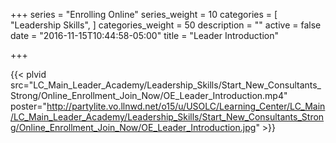 +++
series = "Enrolling Online"
series_weight = 10
categories = [
  "Leadership Skills",
]
categories_weight = 50
description = ""
active = false
date = "2016-11-15T10:44:58-05:00"
title = "Leader Introduction"

+++

{{< plvid src="LC_Main_Leader_Academy/Leadership_Skills/Start_New_Consultants_Strong/Online_Enrollment_Join_Now/OE_Leader_Introduction.mp4" poster="http://partylite.vo.llnwd.net/o15/u/USOLC/Learning_Center/LC_Main/LC_Main_Leader_Academy/Leadership_Skills/Start_New_Consultants_Strong/Online_Enrollment_Join_Now/OE_Leader_Introduction.jpg" >}}
